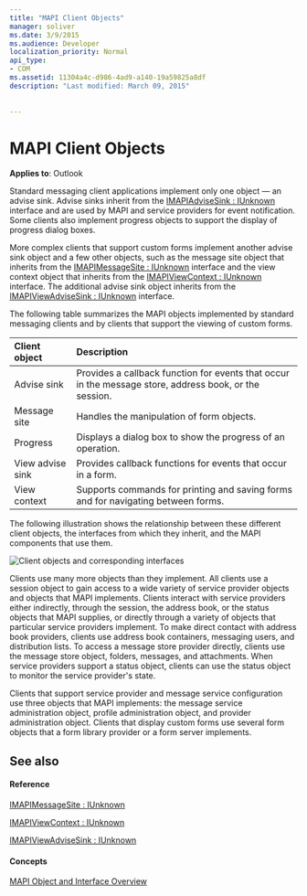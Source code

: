 ```yaml
---
title: "MAPI Client Objects"
manager: soliver
ms.date: 3/9/2015
ms.audience: Developer
localization_priority: Normal
api_type:
- COM
ms.assetid: 11304a4c-d986-4ad9-a140-19a59825a8df
description: "Last modified: March 09, 2015"
 
 
---
```


# MAPI Client Objects

  
  
**Applies to**: Outlook 
  
Standard messaging client applications implement only one object — an advise sink. Advise sinks inherit from the [IMAPIAdviseSink : IUnknown](imapiadvisesinkiunknown.md) interface and are used by MAPI and service providers for event notification. Some clients also implement progress objects to support the display of progress dialog boxes. 
  
More complex clients that support custom forms implement another advise sink object and a few other objects, such as the message site object that inherits from the [IMAPIMessageSite : IUnknown](imapimessagesiteiunknown.md) interface and the view context object that inherits from the [IMAPIViewContext : IUnknown](imapiviewcontextiunknown.md) interface. The additional advise sink object inherits from the [IMAPIViewAdviseSink : IUnknown](imapiviewadvisesinkiunknown.md) interface. 
  
The following table summarizes the MAPI objects implemented by standard messaging clients and by clients that support the viewing of custom forms.
  
|**Client object**|**Description**|
|:-----|:-----|
|Advise sink  <br/> |Provides a callback function for events that occur in the message store, address book, or the session.  <br/> |
|Message site  <br/> |Handles the manipulation of form objects.  <br/> |
|Progress  <br/> |Displays a dialog box to show the progress of an operation.  <br/> |
|View advise sink  <br/> |Provides callback functions for events that occur in a form.  <br/> |
|View context  <br/> |Supports commands for printing and saving forms and for navigating between forms.  <br/> |
   
The following illustration shows the relationship between these different client objects, the interfaces from which they inherit, and the MAPI components that use them. 
  
![Client objects and corresponding interfaces](media/amapi_65.gif)
  
Clients use many more objects than they implement. All clients use a session object to gain access to a wide variety of service provider objects and objects that MAPI implements. Clients interact with service providers either indirectly, through the session, the address book, or the status objects that MAPI supplies, or directly through a variety of objects that particular service providers implement. To make direct contact with address book providers, clients use address book containers, messaging users, and distribution lists. To access a message store provider directly, clients use the message store object, folders, messages, and attachments. When service providers support a status object, clients can use the status object to monitor the service provider's state.
  
Clients that support service provider and message service configuration use three objects that MAPI implements: the message service administration object, profile administration object, and provider administration object. Clients that display custom forms use several form objects that a form library provider or a form server implements.
  
## See also

#### Reference

[IMAPIMessageSite : IUnknown](imapimessagesiteiunknown.md)
  
[IMAPIViewContext : IUnknown](imapiviewcontextiunknown.md)
  
[IMAPIViewAdviseSink : IUnknown](imapiviewadvisesinkiunknown.md)
#### Concepts

[MAPI Object and Interface Overview](mapi-object-and-interface-overview.md)

